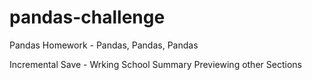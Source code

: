 # pandas-challenge
Pandas Homework - Pandas, Pandas, Pandas


Incremental Save -  Wrking School Summary
Previewing other Sections 
